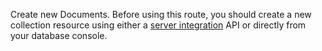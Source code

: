 Create new Documents. Before using this route, you should create a new collection resource using either a [server integration](https://appwrite.io/docs/server/databases#databasesCreateCollection) API or directly from your database console.
